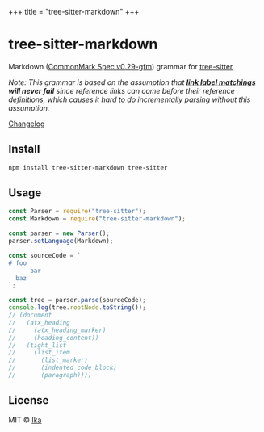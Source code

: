 +++
title = "tree-sitter-markdown"
+++
# tree-sitter-markdown

Markdown ([CommonMark Spec v0.29-gfm](https://github.github.com/gfm/)) grammar
for [tree-sitter](https://github.com/tree-sitter/tree-sitter)

_Note: This grammar is based on the assumption that
**[link label matchings](https://github.github.com/gfm/#matches) will never fail**
since reference links can come before their reference definitions,
which causes it hard to do incrementally parsing without this assumption._

[Changelog](https://github.com/ikatyang/tree-sitter-markdown/blob/master/CHANGELOG.md)

## Install

```sh
npm install tree-sitter-markdown tree-sitter
```

## Usage

```js
const Parser = require("tree-sitter");
const Markdown = require("tree-sitter-markdown");

const parser = new Parser();
parser.setLanguage(Markdown);

const sourceCode = `
# foo
-     bar
  baz
`;

const tree = parser.parse(sourceCode);
console.log(tree.rootNode.toString());
// (document
//   (atx_heading
//     (atx_heading_marker)
//     (heading_content))
//   (tight_list
//     (list_item
//       (list_marker)
//       (indented_code_block)
//       (paragraph))))
```

## License

MIT © [Ika](https://github.com/ikatyang)
